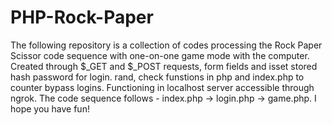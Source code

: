 # PHP-Rock-Paper
The following repository is a collection of codes processing the Rock Paper Scissor code sequence with one-on-one game mode with the computer. Created through $_GET and $_POST requests, form fields and isset stored hash password for login. rand, check funstions in php and index.php to counter bypass logins.
Functioning in localhost server accessible through ngrok.
The code sequence follows - index.php -> login.php -> game.php.
I hope you have fun!
